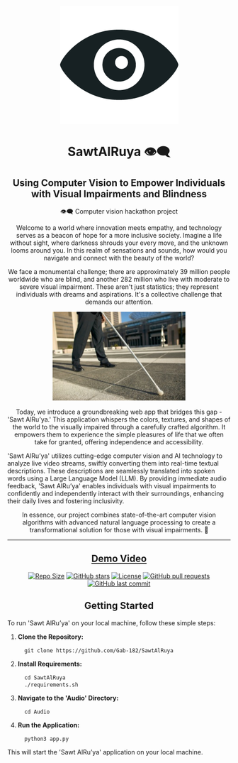 <div align="center">

![SawtAlRuya_logo](https://github.com/Gab-182/SawtAlRuya/blob/main/assets/SawtAlRuya_logo.png)

# SawtAlRuya 👁️‍🗨️
## Using Computer Vision to Empower Individuals with Visual Impairments and Blindness

👁️‍🗨️ Computer vision hackathon project

Welcome to a world where innovation meets empathy, and technology serves as a beacon of hope for a more inclusive society. Imagine a life without sight, where darkness shrouds your every move, and the unknown looms around you. In this realm of sensations and sounds, how would you navigate and connect with the beauty of the world?

We face a monumental challenge; there are approximately 39 million people worldwide who are blind, and another 282 million who live with moderate to severe visual impairment. These aren't just statistics; they represent individuals with dreams and aspirations. It's a collective challenge that demands our attention.

![blind-person](https://github.com/Gab-182/SawtAlRuya/blob/main/assets/blind-person.jpg)

Today, we introduce a groundbreaking web app that bridges this gap - 'Sawt AlRu’ya.' This application whispers the colors, textures, and shapes of the world to the visually impaired through a carefully crafted algorithm. It empowers them to experience the simple pleasures of life that we often take for granted, offering independence and accessibility.

</div>

'Sawt AlRu’ya' utilizes cutting-edge computer vision and AI technology to analyze live video streams, swiftly converting them into real-time textual descriptions. These descriptions are seamlessly translated into spoken words using a Large Language Model (LLM). By providing immediate audio feedback, 'Sawt AlRu’ya' enables individuals with visual impairments to confidently and independently interact with their surroundings, enhancing their daily lives and fostering inclusivity.

<div align="center">

In essence, our project combines state-of-the-art computer vision algorithms with advanced natural language processing to create a transformational solution for those with visual impairments. 🌟

</div>

<div align="center">

---------------

## [Demo Video](https://github.com/Gab-182/SawtAlRuya/blob/main/assets/20230914_055029_1.mp4)





[![Repo Size](https://img.shields.io/github/repo-size/Gab-182/SawtAlRuya.svg)](https://github.com/Gab-182/SawtAlRuya)
[![GitHub stars](https://img.shields.io/github/stars/Gab-182/SawtAlRuya.svg)](https://github.com/Gab-182/SawtAlRuya/stargazers)
[![License](https://img.shields.io/badge/license-MIT-blue.svg)](https://github.com/Gab-182/SawtAlRuya/blob/main/LICENSE)
[![GitHub pull requests](https://img.shields.io/github/issues-pr/Gab-182/SawtAlRuya.svg)](https://github.com/Gab-182/SawtAlRuya/pulls)
[![GitHub last commit](https://img.shields.io/github/last-commit/Gab-182/SawtAlRuya.svg)](https://github.com/Gab-182/SawtAlRuya/commits/main)



## Getting Started

</div>


To run 'Sawt AlRu’ya' on your local machine, follow these simple steps:

1. **Clone the Repository:**
   ```
     git clone https://github.com/Gab-182/SawtAlRuya
   ```
2. **Install Requirements:** 
   ```
     cd SawtAlRuya
     ./requirements.sh
   ```
3. **Navigate to the 'Audio' Directory:**
   ```
     cd Audio
   ```
4. **Run the Application:**
   ```
     python3 app.py
   ```

This will start the 'Sawt AlRu’ya' application on your local machine.


